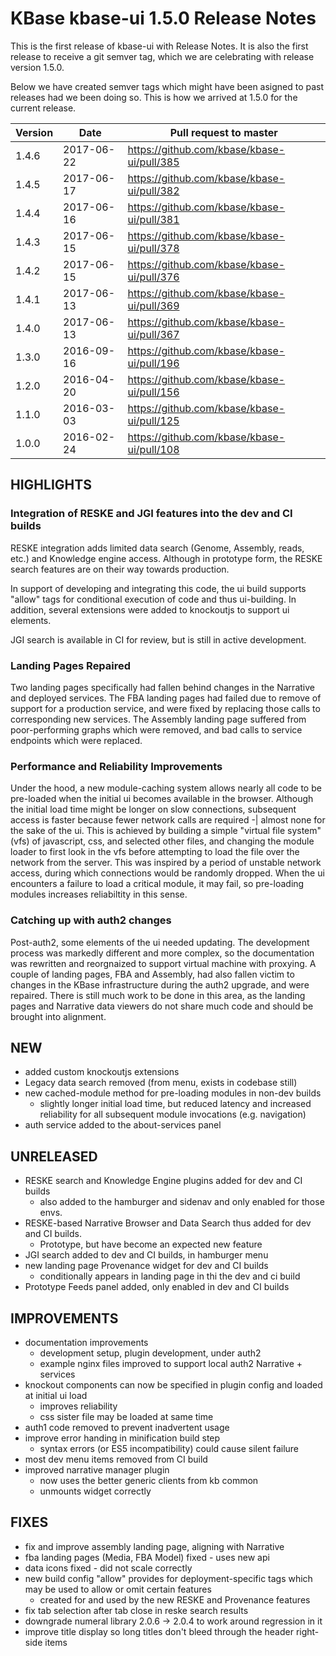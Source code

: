 # KBase kbase-ui 1.5.0 Release Notes

This is the first release of kbase-ui with Release Notes. It is also the first release to receive a git semver tag, which we are celebrating with release version 1.5.0.

Below we have created semver tags which might have been asigned to past releases had we been doing so. This is how we arrived at 1.5.0 for the current release.

| Version | Date       | Pull request to master                     |
|---------|------------|--------------------------------------------|
| 1.4.6   | 2017-06-22 | https://github.com/kbase/kbase-ui/pull/385 |
| 1.4.5   | 2017-06-17 | https://github.com/kbase/kbase-ui/pull/382 |
| 1.4.4   | 2017-06-16 | https://github.com/kbase/kbase-ui/pull/381 |
| 1.4.3   | 2017-06-15 | https://github.com/kbase/kbase-ui/pull/378 |
| 1.4.2   | 2017-06-15 | https://github.com/kbase/kbase-ui/pull/376 |
| 1.4.1   | 2017-06-13 | https://github.com/kbase/kbase-ui/pull/369 |
| 1.4.0   | 2017-06-13 | https://github.com/kbase/kbase-ui/pull/367 |
| 1.3.0   | 2016-09-16 | https://github.com/kbase/kbase-ui/pull/196 |
| 1.2.0   | 2016-04-20 | https://github.com/kbase/kbase-ui/pull/156 |
| 1.1.0   | 2016-03-03 | https://github.com/kbase/kbase-ui/pull/125 |
| 1.0.0   | 2016-02-24 | https://github.com/kbase/kbase-ui/pull/108 |

## HIGHLIGHTS

### Integration of RESKE and JGI features into the dev and CI builds

RESKE integration adds limited data search (Genome, Assembly, reads, etc.) and Knowledge engine access. Although in prototype form, the RESKE search features are on their way towards production.

In support of developing and integrating this code, the ui build supports "allow" tags for conditional execution of code and thus ui-building. In addition, several extensions were added to knockoutjs to support ui elements.

JGI search is available in CI for review, but is still in active development.

### Landing Pages Repaired

Two landing pages specifically had fallen behind changes in the Narrative and deployed services. The FBA landing pages had failed due to remove of support for a production service, and were fixed by replacing those calls to corresponding new services. The Assembly landing page suffered from poor-performing graphs which were removed, and bad calls to service endpoints which were replaced.

### Performance and Reliability Improvements

Under the hood, a new module-caching system allows nearly all code to be pre-loaded when the initial ui becomes available in the browser. Although the initial load time might be longer on slow connections, subsequent access is faster because fewer network calls are required -| almost none for the sake of the ui. This is achieved by building a simple "virtual file system" (vfs) of javascript, css, and selected other files, and changing the module loader to first look in the vfs before attempting to load the file over the network from the server. This was inspired by a period of unstable network access, during which connections would be randomly dropped. When the ui encounters a failure to load a critical module, it may fail, so pre-loading modules increases reliabiltity in this sense.

### Catching up with auth2 changes

Post-auth2, some elements of the ui needed updating. The development process was markedly different and more complex, so the documentation was rewritten and reorgnaized to support virtual machine with proxying. A couple of landing pages, FBA and Assembly, had also fallen victim to changes in the KBase infrastructure during the auth2 upgrade, and were repaired. There is still much work to be done in this area, as the landing pages and Narrative data viewers do not share much code and should be brought into alignment.

## NEW
- added custom knockoutjs extensions 
- Legacy data search removed (from menu, exists in codebase still)
- new cached-module method for pre-loading modules in non-dev builds
  - slightly longer initial load time, but reduced latency and increased reliability
    for all subsequent module invocations (e.g. navigation)
- auth service added to the about-services panel

## UNRELEASED
- RESKE search and Knowledge Engine plugins added for dev and CI builds
  - also added to the hamburger and sidenav and only enabled for those envs.
- RESKE-based Narrative Browser and Data Search thus added for dev and CI builds.
  - Prototype, but have become an expected new feature
- JGI search added to dev and CI builds, in hamburger menu
- new landing page Provenance widget for dev and CI builds
  - conditionally appears in landing page in thi the dev and ci build
- Prototype Feeds panel added, only enabled in dev and CI builds

## IMPROVEMENTS
- documentation improvements
  - development setup, plugin development, under auth2
  - example nginx files improved to support local auth2 Narrative + services
- knockout components can now be specified in plugin config and loaded at initial ui load
  - improves reliability
  - css sister file may be loaded at same time
- auth1 code removed to prevent inadvertent usage
- improve error handing in minification build step
  - syntax errors (or ES5 incompatibility) could cause silent failure
- most dev menu items removed from CI build
- improved narrative manager plugin
  - now uses the better generic clients from kb common
  - unmounts widget correctly

## FIXES

- fix and improve assembly landing page, aligning with Narrative 
- fba landing pages (Media, FBA Model) fixed - uses new api
- data icons fixed - did not scale correctly
- new build config "allow" provides for deployment-specific tags which may
  be used to allow or omit certain features
  - created for and used by the new RESKE and Provenance features
- fix tab selection after tab close in reske search results
- downgrade numeral library 2.0.6 -> 2.0.4 to work around regression in it
- improve title display so long titles don't bleed through the header right-side items 